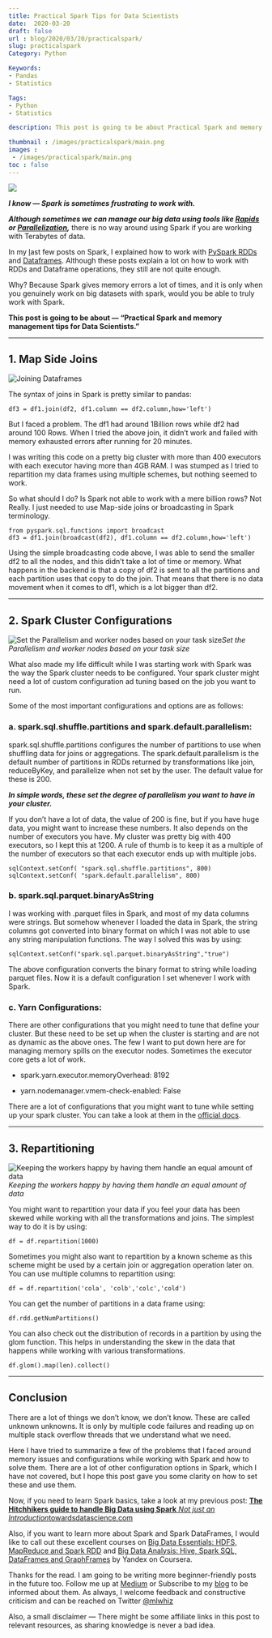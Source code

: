 ```yaml
---
title: Practical Spark Tips for Data Scientists
date:  2020-03-20
draft: false
url : blog/2020/03/20/practicalspark/
slug: practicalspark
Category: Python

Keywords:
- Pandas
- Statistics

Tags: 
- Python
- Statistics

description: This post is going to be about Practical Spark and memory management tips for Data Scientists.

thumbnail : /images/practicalspark/main.png
images :
 - /images/practicalspark/main.png
toc : false
---
```


![](/images/practicalspark/main.png)

***I know — Spark is sometimes frustrating to work with.***

***Although sometimes we can manage our big data using tools like [Rapids](https://towardsdatascience.com/minimal-pandas-subset-for-data-scientist-on-gpu-d9a6c7759c7f?source=---------5------------------) or [Parallelization](https://towardsdatascience.com/add-this-single-word-to-make-your-pandas-apply-faster-90ee2fffe9e8?source=---------11------------------),*** there is no way around using Spark if you are working with Terabytes of data.

In my [l](https://towardsdatascience.com/the-hitchhikers-guide-to-handle-big-data-using-spark-90b9be0fe89a)ast few posts on Spark, I explained how to work with [PySpark RDDs](https://towardsdatascience.com/the-hitchhikers-guide-to-handle-big-data-using-spark-90b9be0fe89a) and [Dataframes](https://towardsdatascience.com/5-ways-to-add-a-new-column-in-a-pyspark-dataframe-4e75c2fd8c08). Although these posts explain a lot on how to work with RDDs and Dataframe operations, they still are not quite enough.

Why? Because Spark gives memory errors a lot of times, and it is only when you genuinely work on big datasets with spark, would you be able to truly work with Spark.

**This post is going to be about — “Practical Spark and memory management tips for Data Scientists.”**

---

## 1. Map Side Joins

![Joining Dataframes](/images/practicalspark/0.png)

The syntax of joins in Spark is pretty similar to pandas:

    df3 = df1.join(df2, df1.column == df2.column,how='left')

But I faced a problem. The df1 had around 1Billion rows while df2 had around 100 Rows. When I tried the above join, it didn’t work and failed with memory exhausted errors after running for 20 minutes.

I was writing this code on a pretty big cluster with more than 400 executors with each executor having more than 4GB RAM. I was stumped as I tried to repartition my data frames using multiple schemes, but nothing seemed to work.

So what should I do? Is Spark not able to work with a mere billion rows? Not Really. I just needed to use Map-side joins or broadcasting in Spark terminology.

    from pyspark.sql.functions import broadcast
    df3 = df1.join(broadcast(df2), df1.column == df2.column,how='left')

Using the simple broadcasting code above, I was able to send the smaller df2 to all the nodes, and this didn’t take a lot of time or memory. What happens in the backend is that a copy of df2 is sent to all the partitions and each partition uses that copy to do the join. That means that there is no data movement when it comes to df1, which is a lot bigger than df2.

---

## 2. Spark Cluster Configurations

![Set the Parallelism and worker nodes based on your task size](/images/practicalspark/1.png)*Set the Parallelism and worker nodes based on your task size*

What also made my life difficult while I was starting work with Spark was the way the Spark cluster needs to be configured. Your spark cluster might need a lot of custom configuration ad tuning based on the job you want to run.

Some of the most important configurations and options are as follows:

### a. spark.sql.shuffle.partitions and spark.default.parallelism:

spark.sql.shuffle.partitions configures the number of partitions to use when shuffling data for joins or aggregations. The spark.default.parallelism is the default number of partitions in RDDs returned by transformations like join, reduceByKey, and parallelize when not set by the user. The default value for these is 200.

***In simple words, these set the degree of parallelism you want to have in your cluster.***

If you don’t have a lot of data, the value of 200 is fine, but if you have huge data, you might want to increase these numbers. It also depends on the number of executors you have. My cluster was pretty big with 400 executors, so I kept this at 1200. A rule of thumb is to keep it as a multiple of the number of executors so that each executor ends up with multiple jobs.

    sqlContext.setConf( "spark.sql.shuffle.partitions", 800)
    sqlContext.setConf( "spark.default.parallelism", 800)

### b. spark.sql.parquet.binaryAsString

I was working with .parquet files in Spark, and most of my data columns were strings. But somehow whenever I loaded the data in Spark, the string columns got converted into binary format on which I was not able to use any string manipulation functions. The way I solved this was by using:

    sqlContext.setConf("spark.sql.parquet.binaryAsString","true")

The above configuration converts the binary format to string while loading parquet files. Now it is a default configuration I set whenever I work with Spark.

### c. Yarn Configurations:

There are other configurations that you might need to tune that define your cluster. But these need to be set up when the cluster is starting and are not as dynamic as the above ones. The few I want to put down here are for managing memory spills on the executor nodes. Sometimes the executor core gets a lot of work.

* spark.yarn.executor.memoryOverhead: 8192

* yarn.nodemanager.vmem-check-enabled: False

There are a lot of configurations that you might want to tune while setting up your spark cluster. You can take a look at them in the [official docs](https://spark.apache.org/docs/latest/configuration.html).

---

## 3. Repartitioning

![Keeping the workers happy by having them handle an equal amount of data](/images/practicalspark/2.png)*Keeping the workers happy by having them handle an equal amount of data*

You might want to repartition your data if you feel your data has been skewed while working with all the transformations and joins. The simplest way to do it is by using:

    df = df.repartition(1000)

Sometimes you might also want to repartition by a known scheme as this scheme might be used by a certain join or aggregation operation later on. You can use multiple columns to repartition using:

    df = df.repartition('cola', 'colb','colc','cold')

You can get the number of partitions in a data frame using:

    df.rdd.getNumPartitions()

You can also check out the distribution of records in a partition by using the glom function. This helps in understanding the skew in the data that happens while working with various transformations.

    df.glom().map(len).collect()

---

## Conclusion

There are a lot of things we don’t know, we don’t know. These are called unknown unknowns. It is only by multiple code failures and reading up on multiple stack overflow threads that we understand what we need.

Here I have tried to summarize a few of the problems that I faced around memory issues and configurations while working with Spark and how to solve them. There are a lot of other configuration options in Spark, which I have not covered, but I hope this post gave you some clarity on how to set these and use them.

Now, if you need to learn Spark basics, take a look at my previous post:
[**The Hitchhikers guide to handle Big Data using Spark**
*Not just an Introduction*towardsdatascience.com](https://towardsdatascience.com/the-hitchhikers-guide-to-handle-big-data-using-spark-90b9be0fe89a)

Also, if you want to learn more about Spark and Spark DataFrames, I would like to call out these excellent courses on [Big Data Essentials: HDFS, MapReduce and Spark RDD](https://click.linksynergy.com/link?id=lVarvwc5BD0&offerid=467035.11468293556&type=2&murl=https%3A%2F%2Fwww.coursera.org%2Flearn%2Fbig-data-essentials) and [Big Data Analysis: Hive, Spark SQL, DataFrames and GraphFrames](https://click.linksynergy.com/link?id=lVarvwc5BD0&offerid=467035.11468293488&type=2&murl=https%3A%2F%2Fwww.coursera.org%2Flearn%2Fbig-data-analysis) by Yandex on Coursera.

Thanks for the read. I am going to be writing more beginner-friendly posts in the future too. Follow me up at [Medium](https://medium.com/@rahul_agarwal?source=post_page---------------------------) or Subscribe to my [blog](http://eepurl.com/dbQnuX?source=post_page---------------------------) to be informed about them. As always, I welcome feedback and constructive criticism and can be reached on Twitter [@mlwhiz](https://twitter.com/MLWhiz?source=post_page---------------------------)

Also, a small disclaimer — There might be some affiliate links in this post to relevant resources, as sharing knowledge is never a bad idea.
